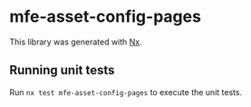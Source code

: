 # mfe-asset-config-pages

This library was generated with [Nx](https://nx.dev).

## Running unit tests

Run `nx test mfe-asset-config-pages` to execute the unit tests.
